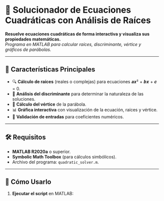 # 🧮 Solucionador de Ecuaciones Cuadráticas con Análisis de Raíces

**Resuelve ecuaciones cuadráticas de forma interactiva y visualiza sus propiedades matemáticas.**  
*Programa en MATLAB para calcular raíces, discriminante, vértice y gráficos de parábolas.*

---

## 📌 Características Principales
- 🔍 **Cálculo de raíces** (reales o complejas) para ecuaciones 𝒂𝒙² + 𝒃𝒙 + 𝒄 = 0.
- 📐 **Análisis del discriminante** para determinar la naturaleza de las soluciones.
- 📍 **Cálculo del vértice** de la parábola.
- 📊 **Gráfica interactiva** con visualización de la ecuación, raíces y vértice.
- 🧩 **Validación de entradas** para coeficientes numéricos.

---

## 🛠️ Requisitos
- **MATLAB R2020a** o superior.
- **Symbolic Math Toolbox** (para cálculos simbólicos).
- Archivo del programa: `quadratic_solver.m`.

---

## 🚀 Cómo Usarlo
1. **Ejecutar el script** en MATLAB: